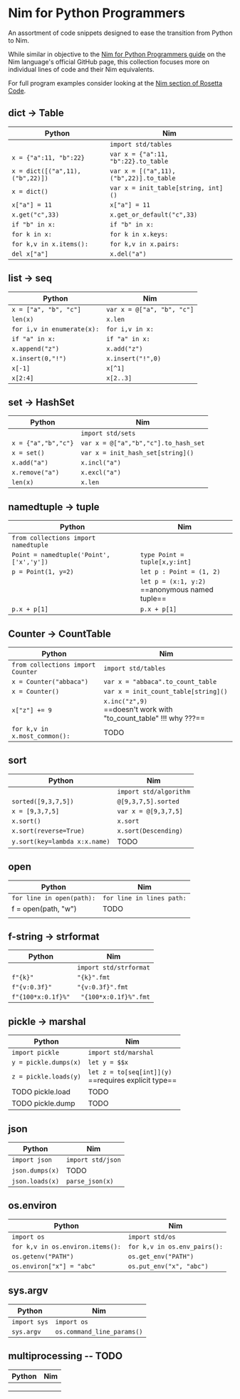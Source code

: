 # Nim for Python Programmers

An assortment of code snippets designed to ease the transition from Python to Nim.

While similar in objective to the [Nim for Python Programmers guide](https://github.com/nim-lang/Nim/wiki/Nim-for-Python-Programmers) on the Nim language's official GitHub page, this collection focuses more on individual lines of code and their Nim equivalents.

For full program examples consider looking at the [Nim section of Rosetta Code](https://rosettacode.org/wiki/Category:Nim).

## dict → Table

| Python                           | Nim                                     |
| -------------------------------- | --------------------------------------- |
|                                  | `import std/tables`                     |
| `x = {"a":11, "b":22}`           | `var x = {"a":11, "b":22}.to_table`     |
| `x = dict([("a",11), ("b",22)])` | `var x = [("a",11), ("b",22)].to_table` |
| `x = dict()`                     | `var x = init_table[string, int]()`     |
| `x["a"] = 11`                    | `x["a"] = 11`                           |
| `x.get("c",33)`                  | `x.get_or_default("c",33)`              |
| `if "b" in x:`                   | `if "b" in x:`                          |
| `for k in x:`                    | `for k in x.keys:`                      |
| `for k,v in x.items():`          | `for k,v in x.pairs:`                   |
| `del x["a"]`                     | `x.del("a")`                            |



## list → seq

| Python                     | Nim                        |
| -------------------------- | -------------------------- |
| `x = ["a", "b", "c"]`      | `var x = @["a", "b", "c"]` |
| `len(x)`                   | `x.len`                    |
| `for i,v in enumerate(x):` | `for i,v in x:`            |
| `if "a" in x:`             | `if "a" in x:`             |
| `x.append("z")`            | `x.add("z")`               |
| `x.insert(0,"!")`          | `x.insert("!",0)`          |
| `x[-1]`                    | `x[^1]`                    |
| `x[2:4]`                   | `x[2..3]`                  |



## set → HashSet

| Python              | Nim                                  |
| ------------------- | ------------------------------------ |
|                     | `import std/sets`                    |
| `x = {"a","b","c"}` | `var x = @["a","b","c"].to_hash_set` |
| `x = set()`         | `var x = init_hash_set[string]()`    |
| `x.add("a")`        | `x.incl("a")`                        |
| `x.remove("a")`     | `x.excl("a")`                        |
| `len(x)`            | `x.len`                              |



## namedtuple → tuple

| Python                                   | Nim                                                 |
| ---------------------------------------- | --------------------------------------------------- |
| `from collections import namedtuple`     |                                                     |
| `Point = namedtuple('Point', ['x','y'])` | `type Point = tuple[x,y:int]`                       |
| `p = Point(1, y=2)`                      | `let p : Point = (1, 2)`                            |
|                                          | `let p = (x:1, y:2)`<br />==anonymous named tuple== |
| `p.x + p[1]`                             | `p.x + p[1]`                                        |



## Counter → CountTable

| Python                            | Nim                                                          |
| --------------------------------- | ------------------------------------------------------------ |
| `from collections import Counter` | `import std/tables`                                          |
| `x = Counter("abbaca")`           | `var x = "abbaca".to_count_table`                            |
| `x = Counter()`                   | `var x = init_count_table[string]()`                         |
| `x["z"] += 9`                     | `x.inc("z",9)` <br />==doesn't work with "to_count_table" !!! why ???== |
| `for k,v in x.most_common():`     | TODO                                                         |



## sort

| Python                        | Nim                    |
| ----------------------------- | ---------------------- |
|                               | `import std/algorithm` |
| `sorted([9,3,7,5])`           | `@[9,3,7,5].sorted`    |
| `x = [9,3,7,5]`               | `var x = @[9,3,7,5]`   |
| `x.sort()`                    | `x.sort`               |
| `x.sort(reverse=True)`        | `x.sort(Descending)`   |
| `y.sort(key=lambda x:x.name)` | TODO                   |



## open

| Python                    | Nim                       |
| ------------------------- | ------------------------- |
| `for line in open(path):` | `for line in lines path:` |
| f  = open(path, "w")      | TODO                      |
|                           |                           |



## f-string → strformat

| Python             | Nim                    |
| ------------------ | ---------------------- |
|                    | `import std/strformat` |
| `f"{k}"`           | `"{k}".fmt`            |
| `f"{v:0.3f}"`      | `"{v:0.3f}".fmt`       |
| `f"{100*x:0.1f}%"` | ` "{100*x:0.1f}%".fmt` |





## pickle → marshal

| Python                | Nim                                                        |
| --------------------- | ---------------------------------------------------------- |
| `import pickle`       | `import std/marshal`                                       |
| `y = pickle.dumps(x)` | `let y = $$x`                                              |
| `z = pickle.loads(y)` | `let z = to[seq[int]](y)` <br />==requires explicit type== |
| TODO pickle.load      | TODO                                                       |
| TODO pickle.dump      | TODO                                                       |



## json

| Python          | Nim               |
| --------------- | ----------------- |
| `import json`   | `import std/json` |
| `json.dumps(x)` | TODO              |
| `json.loads(x)` | `parse_json(x)`   |



## os.environ

| Python                           | Nim                          |
| -------------------------------- | ---------------------------- |
| `import os`                      | `import std/os`              |
| `for k,v in os.environ.items():` | `for k,v in os.env_pairs():` |
| `os.getenv("PATH")`              | `os.get_env("PATH")`         |
| `os.environ["x"] = "abc"`        | `os.put_env("x", "abc")`     |



## sys.argv

| Python       | Nim                        |
| ------------ | -------------------------- |
| `import sys` | `import os`                |
| `sys.argv`   | `os.command_line_params()` |



## multiprocessing -- TODO

| Python | Nim  |
| ------ | ---- |
|        |      |
|        |      |
|        |      |

